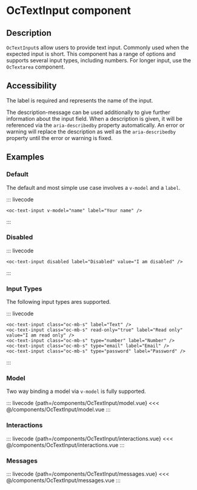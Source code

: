 # OcTextInput component

## Description

`OcTextInput`s allow users to provide text input. Commonly used when the expected input is short.
This component has a range of options and supports several input types, including numbers.
For longer input, use the `OcTextarea` component.

## Accessibility

The label is required and represents the name of the input.

The description-message can be used additionally to give further information about the input field. When a
description is given, it will be referenced via the `aria-describedby` property automatically.
An error or warning will replace the description as well as the `aria-describedby` property until the error
or warning is fixed.

## Examples

### Default

The default and most simple use case involves a `v-model` and a `label`.

::: livecode
```vue
<oc-text-input v-model="name" label="Your name" />
```
:::

### Disabled

::: livecode
```vue
<oc-text-input disabled label="Disabled" value="I am disabled" />
```
:::

### Input Types

The following input types ares supported.

::: livecode
```vue
<oc-text-input class="oc-mb-s" label="Text" />
<oc-text-input class="oc-mb-s" read-only="true" label="Read only" value="I am read only" />
<oc-text-input class="oc-mb-s" type="number" label="Number" />
<oc-text-input class="oc-mb-s" type="email" label="Email" />
<oc-text-input class="oc-mb-s" type="password" label="Password" />
```
:::

### Model

Two way binding a model via `v-model` is fully supported.

::: livecode {path=/components/OcTextInput/model.vue}
<<< @/components/OcTextInput/model.vue
:::

### Interactions

::: livecode {path=/components/OcTextInput/interactions.vue}
<<< @/components/OcTextInput/interactions.vue
:::

### Messages

::: livecode {path=/components/OcTextInput/messages.vue}
<<< @/components/OcTextInput/messages.vue
:::
